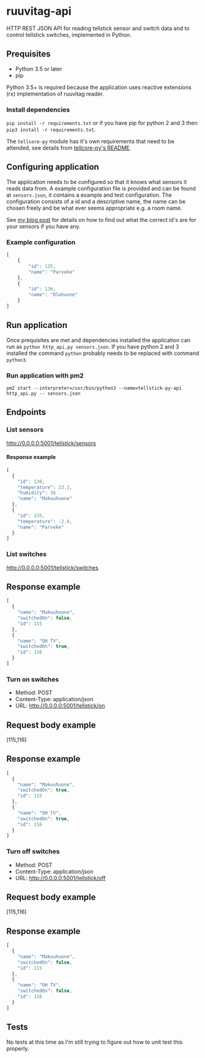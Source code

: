 # ruuvitag-api

HTTP REST JSON API for reading tellstick sensor and switch data and to control tellstick switches, implemented in Python.

## Prequisites

* Python 3.5 or later
* pip

Python 3.5+ is required because the application uses reactive extensions (rx) implementation of ruuvitag reader.

### Install dependencies

`pip install -r requirements.txt` or if you have pip for python 2 and 3 then `pip3 install -r requirements.txt`.

The `tellcore-py` module has it's own requirements that need to be attended, see details from [tellcore-py's README](https://github.com/erijo/tellcore-py).

## Configuring application

The application needs to be configured so that it knows what sensors it reads data from.
A example configuration file is provided and can be found at `sensors.json`, it contains a example and test configuration. The configuration consists of a id and a descriptive name, the name can be chosen freely and be what ever seems appropriate e.g. a room name.

See [my blog post](http://blog.polarcoder.net/2016/02/diy-home-automation-v2.html) for details on how to find out what the correct id's are for your sensors if you have any.

### Example configuration

```Javascript
[
    {
        "id": 135,
        "name": "Parveke"
    },
    {
        "id": 136,
        "name": "Olohuone"
    }
]
```

## Run application

Once prequisites are met and dependencies installed the application can run as `python http_api.py sensors.json`. If you have
python 2 and 3 installed the command `python` probably needs to be replaced with command `python3`.

### Run application with pm2

`pm2 start --interpreter=/usr/bin/python3 --name=tellstick-py-api http_api.py -- sensors.json`

## Endpoints

### List sensors

http://0.0.0.0:5001/tellstick/sensors

#### Response example

```Javascript
[
  {
    "id": 136,
    "temperature": 23.3,
    "humidity": 36
    "name": "Makuuhuone"
  },
  {
    "id": 135,
    "temperature": -2.4,
    "name": "Parveke"
  }
]
```

### List switches

http://0.0.0.0:5001/tellstick/switches

## Response example

```Javascript
[
  {
    "name": "Makuuhuone",
    "switchedOn": false,
    "id": 115
  },
  {
    "name": "OH TV",
    "switchedOn": true,
    "id": 116
  }
]
```

### Turn on switches

* Method: POST
* Content-Type: application/json
* URL: http://0.0.0.0:5001/tellstick/on

## Request body example

[115,116]

## Response example

```Javascript
[
  {
    "name": "Makuuhuone",
    "switchedOn": true,
    "id": 115
  },
  {
    "name": "OH TV",
    "switchedOn": true,
    "id": 116
  }
]
```

### Turn off switches

* Method: POST
* Content-Type: application/json
* URL: http://0.0.0.0:5001/tellstick/off

## Request body example

[115,116]

## Response example

```Javascript
[
  {
    "name": "Makuuhuone",
    "switchedOn": false,
    "id": 115
  },
  {
    "name": "OH TV",
    "switchedOn": false,
    "id": 116
  }
]
```

## Tests

No tests at this time as I'm still trying to figure out how to unit test this properly.
